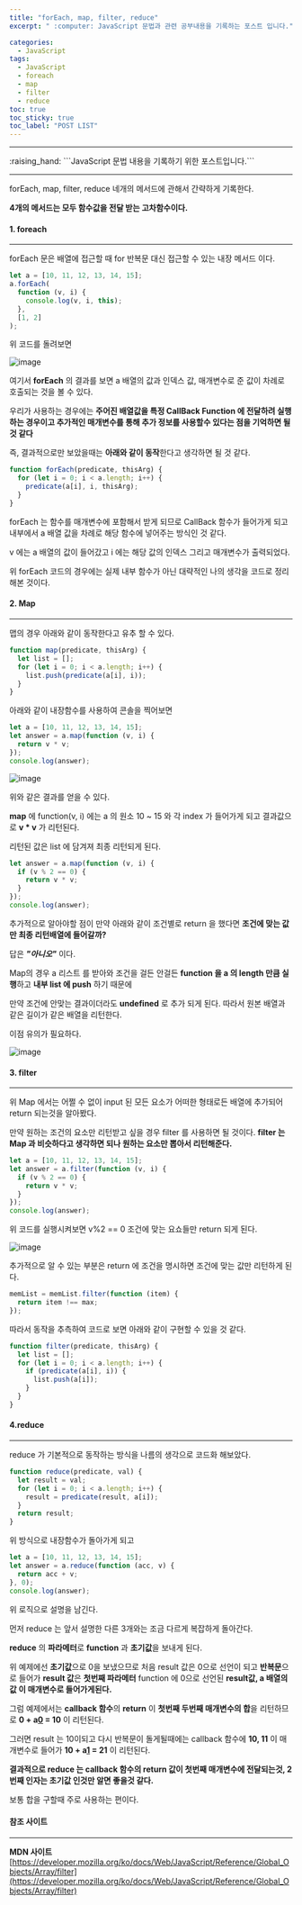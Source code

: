 ```yaml
---
title: "forEach, map, filter, reduce"
excerpt: " :computer: JavaScript 문법과 관련 공부내용을 기록하는 포스트 입니다."

categories:
  - JavaScript
tags:
  - JavaScript
  - foreach
  - map
  - filter
  - reduce
toc: true
toc_sticky: true
toc_label: "POST LIST"
---
```


<hr>
:raising_hand:  ```JavaScript 문법 내용을 기록하기 위한 포스트입니다.```
<hr>

forEach, map, filter, reduce 네개의 메서드에 관해서 간략하게 기록한다.

**4개의 메서드는 모두 함수값을 전달 받는 고차함수이다.**

#### 1. foreach

---

forEach 문은 배열에 접근할 때 for 반복문 대신 접근할 수 있는 내장 메서드 이다.

```js
let a = [10, 11, 12, 13, 14, 15];
a.forEach(
  function (v, i) {
    console.log(v, i, this);
  },
  [1, 2]
);
```

위 코드를 돌려보면

![image](https://user-images.githubusercontent.com/56063287/146776404-3162c23d-f461-4689-8385-b8d29d460222.png)

여기서 **forEach** 의 결과를 보면 a 배열의 값과 인덱스 값, 매개변수로 준 값이 차례로 호출되는 것을 볼 수 있다.

우리가 사용하는 경우에는 **주어진 배열값을 특정 CallBack Function 에 전달하려 실행하는 경우이고 추가적인 매개변수를 통해 추가 정보를 사용할수 있다는 점을 기억하면 될 것 같다**

즉, 결과적으로만 보았을때는 **아래와 같이 동작**한다고 생각하면 될 것 같다.

```js
function forEach(predicate, thisArg) {
  for (let i = 0; i < a.length; i++) {
    predicate(a[i], i, thisArg);
  }
}
```

forEach 는 함수를 매개변수에 포함해서 받게 되므로 CallBack 함수가 들어가게 되고 내부에서 a 배열 값을 차례로 해당 함수에 넣어주는 방식인 것 같다.

v 에는 a 배열의 값이 들어갔고 i 에는 해당 값의 인덱스 그리고 매개변수가 출력되었다.

위 forEach 코드의 경우에는 실제 내부 함수가 아닌 대략적인 나의 생각을 코드로 정리해본 것이다.

#### 2. Map

---

맵의 경우 아래와 같이 동작한다고 유추 할 수 있다.

```js
function map(predicate, thisArg) {
  let list = [];
  for (let i = 0; i < a.length; i++) {
    list.push(predicate(a[i], i));
  }
}
```

아래와 같이 내장함수를 사용하여 콘솔을 찍어보면

```js
let a = [10, 11, 12, 13, 14, 15];
let answer = a.map(function (v, i) {
  return v * v;
});
console.log(answer);
```

![image](https://user-images.githubusercontent.com/56063287/146776742-30cbb809-10db-48e5-9550-a2e83044bcb9.png)

위와 같은 결과를 얻을 수 있다.

**map** 에 function(v, i) 에는 a 의 원소 10 ~ 15 와 각 index 가 들어가게 되고 결과값으로 **v \* v** 가 리턴된다.

리턴된 값은 list 에 담겨져 최종 리턴되게 된다.

```js
let answer = a.map(function (v, i) {
  if (v % 2 == 0) {
    return v * v;
  }
});
console.log(answer);
```

추가적으로 알아야할 점이 만약 아래와 같이 조건별로 return 을 했다면 **조건에 맞는 값만 최종 리턴배열에 들어갈까?**

답은 **_"아니오"_** 이다.

Map의 경우 a 리스트 를 받아와 조건을 걸든 안걸든 **function 을 a 의 length 만큼 실행**하고 **내부 list 에 push** 하기 때문에

만약 조건에 안맞는 결과이더라도 **undefined** 로 추가 되게 된다. 따라서 원본 배열과 같은 길이가 같은 배열을 리턴한다.

이점 유의가 필요하다.

![image](https://user-images.githubusercontent.com/56063287/146777077-6cde1a7e-4ec0-4cab-803b-fe72a98c3d10.png)

#### 3. filter

---

위 Map 에서는 어쩔 수 없이 input 된 모든 요소가 어떠한 형태로든 배열에 추가되어 return 되는것을 알아봤다.

만약 원하는 조건의 요소만 리턴받고 싶을 경우 filter 를 사용하면 될 것이다.
**filter 는 Map 과 비슷하다고 생각하면 되나 원하는 요소만 뽑아서 리턴해준다.**

```js
let a = [10, 11, 12, 13, 14, 15];
let answer = a.filter(function (v, i) {
  if (v % 2 == 0) {
    return v * v;
  }
});
console.log(answer);
```

위 코드를 실행시켜보면 v%2 == 0 조건에 맞는 요쇼들만 return 되게 된다.

![image](https://user-images.githubusercontent.com/56063287/146777455-4e15e791-278f-45eb-bed6-f8d7fdc27a6e.png)

추가적으로 알 수 있는 부분은 return 에 조건을 명시하면 조건에 맞는 값만 리턴하게 된다.

```js
memList = memList.filter(function (item) {
  return item !== max;
});
```

따라서 동작을 추측하여 코드로 보면 아래와 같이 구현할 수 있을 것 같다.

```js
function filter(predicate, thisArg) {
  let list = [];
  for (let i = 0; i < a.length; i++) {
    if (predicate(a[i], i)) {
      list.push(a[i]);
    }
  }
}
```

#### 4.reduce

---

reduce 가 기본적으로 동작하는 방식을 나름의 생각으로 코드화 해보았다.

```js
function reduce(predicate, val) {
  let result = val;
  for (let i = 0; i < a.length; i++) {
    result = predicate(result, a[i]);
  }
  return result;
}
```

위 방식으로 내장함수가 돌아가게 되고

```js
let a = [10, 11, 12, 13, 14, 15];
let answer = a.reduce(function (acc, v) {
  return acc + v;
}, 0);
console.log(answer);
```

위 로직으로 설명을 남긴다.

먼저 reduce 는 앞서 설명한 다른 3개와는 조금 다르게 복잡하게 돌아간다.

**reduce** 의 **파라메터**로 **function** 과 **초기값**을 보내게 된다.

위 예제에선 **초기값**으로 0을 보냈으므로 처음 result 값은 0으로 선언이 되고 **반복문**으로 들어가 **result 값**은 **첫번째 파라메터** function 에 0으로 선언된 **result값, a 배열의 값 이 매개변수로 들어가게된다.**

그럼 예제에서는 **callback 함수**의 **return** 이 **첫번째 두번째 매개변수의 합**을 리턴하므로 **0 + a[0](10) = 10** 이 리턴된다.

그러면 result 는 10이되고 다시 반복문이 돌게될때에는 callback 함수에 **10, 11** 이 매개변수로 들어가 **10 + a[1](11) = 21** 이 리턴된다.

**결과적으로 reduce 는 callback 함수의 return 값이 첫번째 매개변수에 전달되는것, 2번째 인자는 초기값 인것만 알면 좋을것 같다.**

보통 합을 구할때 주로 사용하는 편이다.

#### 참조 사이트

---

**MDN 사이트** [https://developer.mozilla.org/ko/docs/Web/JavaScript/Reference/Global_Objects/Array/filter](https://developer.mozilla.org/ko/docs/Web/JavaScript/Reference/Global_Objects/Array/filter)
